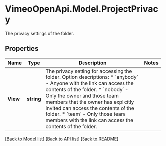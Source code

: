 # VimeoOpenApi.Model.ProjectPrivacy
The privacy settings of the folder.
## Properties

Name | Type | Description | Notes
------------ | ------------- | ------------- | -------------
**View** | **string** | The privacy setting for accessing the folder.  Option descriptions:  * &#x60;anybody&#x60; - Anyone with the link can access the contents of the folder.  * &#x60;nobody&#x60; - Only the owner and those team members that the owner has explicitly invited can access the contents of the folder.  * &#x60;team&#x60; - Only those team members with the link can access the contents of the folder.  | 

[[Back to Model list]](../README.md#documentation-for-models) [[Back to API list]](../README.md#documentation-for-api-endpoints) [[Back to README]](../README.md)

